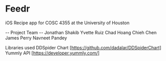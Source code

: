 # Feedr
iOS Recipe app for COSC 4355 at the University of Houston

-- Project Team -- 
Jonathan Shakib 
Yvette Ruiz
Chad Hoang 
Chieh Chen
James Perry 
Navneet Pandey

Libraries used 
DDSpider Chart [https://github.com/dadalar/DDSpiderChart]
Yummly API [https://developer.yummly.com/]

